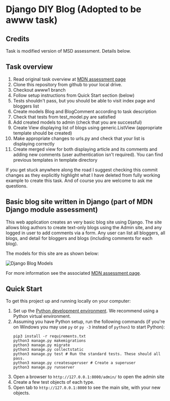 # Django DIY Blog (Adopted to be awww task)

## Credits
Task is modified version of MSD assessment. Details below.

## Task overview
1. Read original task overview at [MDN assessment page](https://developer.mozilla.org/en-US/docs/Learn/Server-side/Django/django_assessment_blog)
2. Clone this repository from github to your local drive.
3. Checkout awww1 branch
4. Follow setup instructions from Quick Start section (below)
5. Tests shouldn't pass, but you should be able to visit index page and bloggers list
6. Create models Blog and BlogComment according to task description
7. Check that tests from test_model.py are satisfied
8. Add created models to admin (check that you are successful)
9. Create View displaying list of blogs using generic.ListView (appropriate template should be created)
10. Make appropriate changes to urls.py and check that your list is displaying correctly
11. Create merged view for both displaying article and its comments and adding new comments (user authentication isn't required). You can find previous templates in template directory

If you get stuck anywhere along the road I suggest checking this commit changes as they explicitly highlight what I have deleted from fully working example to create this task. And of course you are welcome to ask me questions.


Basic blog site written in Django (part of MDN Django module assessment)
----
This web application creates an very basic blog site using Django. The site allows blog authors to create text-only blogs using the Admin site, and any logged in user to add comments via a form. Any user can list all bloggers, all blogs, and detail for bloggers and blogs (including comments for each blog).

The models for this site are as shown below:

![Django Blog Models](./blog/static/images/diy_django_mini_blog_models.png)


For more information see the associated [MDN assessment page](https://developer.mozilla.org/en-US/docs/Learn/Server-side/Django/django_assessment_blog).


## Quick Start

To get this project up and running locally on your computer:
1. Set up the [Python development environment](https://developer.mozilla.org/en-US/docs/Learn/Server-side/Django/development_environment).
   We recommend using a Python virtual environment.
1. Assuming you have Python setup, run the following commands (if you're on Windows you may use `py` or `py -3` instead of `python3` to start Python):
   ```
   pip3 install -r requirements.txt
   python3 manage.py makemigrations
   python3 manage.py migrate
   python3 manage.py collectstatic
   python3 manage.py test # Run the standard tests. These should all pass.
   python3 manage.py createsuperuser # Create a superuser
   python3 manage.py runserver
   ```
1. Open a browser to `http://127.0.0.1:8000/admin/` to open the admin site
1. Create a few test objects of each type.
1. Open tab to `http://127.0.0.1:8000` to see the main site, with your new objects.
